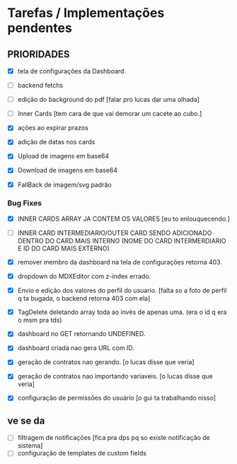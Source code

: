 # Tarefas / Implementações pendentes

## PRIORIDADES

- [x] tela de configurações da Dashboard.
- [ ] backend fetchs
- [ ] edição do background do pdf [falar pro lucas dar uma olhada]
- [ ] Inner Cards [tem cara de que vai demorar um cacete ao cubo.] 

- [x] ações ao expirar prazos
- [x] adição de datas nos cards
- [x] Upload de imagens em base64
- [x] Download de imagens em base64
- [x] FallBack de imagem/svg padrão

### Bug Fixes

- [x] INNER CARDS ARRAY JA CONTEM OS VALORES [eu to enlouquecendo.]
- [ ] INNER CARD INTERMEDIARIO/OUTER CARD SENDO ADICIONADO DENTRO DO CARD MAIS INTERNO (NOME DO CARD INTERMERDIARIO E ID DO CARD MAIS EXTERNO)

- [x] remover membro da dashboard na tela de configurações retorna 403.
- [x] dropdown do MDXEditor com z-index errado.
- [x] Envio e edição dos valores do perfil do usuario. [falta so a foto de perfil q ta bugada, o backend retorna 403 com ela]

- [x] TagDelete deletando array toda ao invés de apenas uma. (era o id q era o msm pra tds)
- [x] dashboard no GET retornando UNDEFINED.
- [x] dashboard criada nao gera URL com ID.

- [x] geração de contratos nao gerando. [o lucas disse que veria]
- [x] geração de contratos nao importando variaveis. [o lucas disse que veria]
- [x] configuração de permissões do usuário [o gui ta trabalhando nisso]

## ve se da

- [ ] filtragem de notificações [fica pra dps pq so existe notificação de sistema]
- [ ] configuração de templates de custom fields
